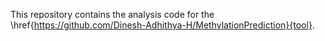 This repository contains the analysis code for the \href{https://github.com/Dinesh-Adhithya-H/MethylationPrediction}{tool}.
